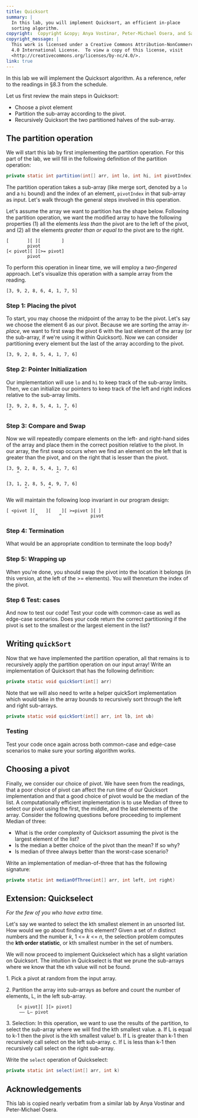 ```yaml
---
title: Quicksort
summary: |
  In this lab, you will implement Quicksort, an efficient in-place
  sorting algorithm.
copyright:  Copyright &copy; Anya Vostinar, Peter-Michael Osera, and Samuel A. Rebelsky.
copyright_message: |
  This work is licensed under a Creative Commons Attribution-NonCommercial
  4.0 International License.  To view a copy of this license, visit
  <http://creativecommons.org/licenses/by-nc/4.0/>.
link: true
---
```

In this lab we will implement the Quicksort algorithm. As a reference, refer to the readings in §8.3 from the schedule.

Let us first review the main steps in Quicksort:

* Choose a pivot element
* Partition the sub-array according to the pivot.
* Recursively Quicksort the two partitioned halves of the sub-array.

## The partition operation

We will start this lab by first implementing the partition operation. For this part of the lab, we will fill in the following definition of the partition operation:

```java
private static int partition(int[] arr, int lo, int hi, int pivotIndex) 
```

The partition operation takes a sub-array (like merge sort, denoted by a `lo` and a `hi` bound) and the index of an element, `pivotIndex` in that sub-array as input. Let's walk through the general steps involved in this operation.

Let's assume the array we want to partition has the shape below. Following the partition operation, we want the modified array to have the following properties (1) all the elements *less than* the pivot are to the left of the pivot, and (2) all the elements *greater than or equal to* the pivot are to the right.

```text
[       ][ ][        ]
        pivot
[< pivot][ ][>= pivot]
        pivot
```

To perform this operation in linear time, we will employ a *two-fingered* approach. Let's visualize this operation with a sample array from the reading.

```text
[3, 9, 2, 8, 6, 4, 1, 7, 5]
```

### Step 1: Placing the pivot

To start, you may choose the midpoint of the array to be the pivot.
Let's say we choose the element 6 as our pivot. Because we are
sorting the array *in-place*, we want to first swap the pivot 6
with the last element of the array (or the sub-array, if we're using
it within Quicksort). Now we can consider partitioning every element
but the last of the array according to the pivot.

```text
[3, 9, 2, 8, 5, 4, 1, 7, 6]
```

### Step 2: Pointer Initialization

Our implementation will use `lo` and `hi` to keep track of the sub-array limits. Then, we can initialize our pointers to keep track of the left and right indices relative to the sub-array limits.

```text
[3, 9, 2, 8, 5, 4, 1, 7, 6]
 ^                    ^  
```

### Step 3: Compare and Swap

Now we will repeatedly compare elements on the left- and right-hand sides of the array and place them in the correct position relative to the pivot. In our array, the first swap occurs when we find an element on the left that is greater than the pivot, and on the right that is lesser than the pivot.

```text
[3, 9, 2, 8, 5, 4, 1, 7, 6]
    ^              ^

[3, 1, 2, 8, 5, 4, 9, 7, 6]
       ^        ^
```

We will maintain the following loop invariant in our program design:

```text
[ <pivot ][    ][    ][ >=pivot ][ ]
           ^        ^           pivot
```

### Step 4: Termination

What would be an appropriate condition to terminate the loop body?

### Step 5: Wrapping up

When you're done, you should swap the pivot into the location it
belongs (in this version, at the left of the >= elements).  You will
thenreturn the index of the pivot.

### Step 6 Test: cases

And now to test our code! Test your code with common-case as well as edge-case scenarios. Does your code return the correct partitioning if the pivot is set to the smallest or the largest element in the list?

## Writing `quickSort`

Now that we have implemented the partition operation, all that remains is to recursively apply the partition operation on our input array! Write an implementation of Quicksort that has the following definition:

```java
private static void quickSort(int[] arr) 
```

Note that we will also need to write a helper quickSort implementation which would take in the array bounds to recursively sort through the left and right sub-arrays.

```java
private static void quickSort(int[] arr, int lb, int ub) 
```

### Testing

Test your code once again across both common-case and edge-case scenarios to make sure your sorting algorithm works.

## Choosing a pivot

Finally, we consider our choice of pivot. We have seen from the readings, that a poor choice of pivot can affect the run time of our Quicksort implementation and that a good choice of pivot would be the median of the list. A computationally efficient implementation is to use Median of three to select our pivot using the first, the middle, and the last elements of the array. Consider the following questions before proceeding to implement Median of three:

* What is the order complexity of Quicksort assuming the pivot is the largest element of the list?
* Is the median a better choice of the pivot than the mean? If so why?
* Is median of three always better than the worst-case scenario?

Write an implementation of median-of-three that has the following signature:

```java
private static int medianOfThree(int[] arr, int left, int right)
```

## Extension: Quickselect

_For the few of you who have extra time._

Let's say we wanted to select the kth smallest element in an unsorted list. How would we go about finding this element? Given a set of *n* distinct numbers and the number *k*, 1 <= *k* <= *n*, the selection problem computes the **kth order statistic**, or kth smallest number in the set of numbers.

We will now proceed to implement Quickselect which has a slight variation on Quicksort. The intuition in Quickselect is that we prune the sub-arrays where we know that the `k`th value will not be found.

1\. Pick a pivot at random from the input array.

2\. Partition the array into sub-arrays as before and count the number of elements, L, in the left sub-array.

```text
    [< pivot][ ][> pivot]
     —— L— pivot
```

3\. Selection: In this operation, we want to use the results of the partition, to select the sub-array where we will find the kth smallest value. a. If L is equal to k-1 then the pivot is the kth smallest value! b. If L is greater than k-1 then recursively call select on the left sub-array. c. If L is less than k-1 then recursively call select on the right sub-array.

Write the `select` operation of Quickselect:

```java
private static int select(int[] arr, int k)
```

## Acknowledgements

This lab is copied nearly verbatim from a similar lab by Anya Vostinar
and Peter-Michael Osera.
